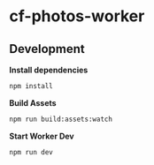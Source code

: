 # cf-photos-worker

## Development

**Install dependencies**

```sh
npm install
```

**Build Assets**

```sh
npm run build:assets:watch
```

**Start Worker Dev**

```sh
npm run dev
```
